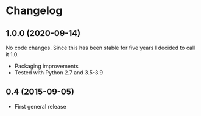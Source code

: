 # Changelog

## 1.0.0 (2020-09-14)

No code changes.
Since this has been stable for five years I decided to call it 1.0.

- Packaging improvements
- Tested with Python 2.7 and 3.5-3.9

## 0.4 (2015-09-05)

- First general release
